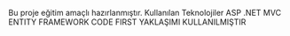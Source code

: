 Bu proje eğitim amaçlı hazırlanmıştır.
Kullanılan Teknolojiler
ASP .NET MVC 
ENTITY FRAMEWORK
CODE FIRST YAKLAŞIMI KULLANILMIŞTIR
